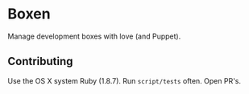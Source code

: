 # Boxen

Manage development boxes with love (and Puppet).

## Contributing

Use the OS X system Ruby (1.8.7). Run `script/tests` often. Open PR's.
